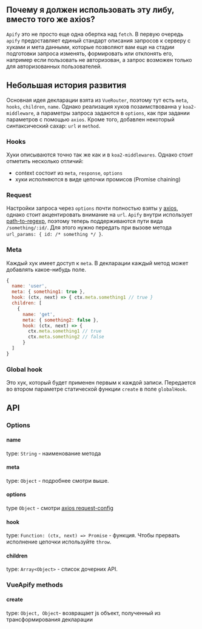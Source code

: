 ## Почему я должен использовать эту либу, вместо того же axios?

`Apify` это не просто еще одна обертка над `fetch`. В первую очередь `apify` предоставляет единый стандарт описания запросов к серверу с хуками и мета данными, которые позволяют вам еще на стадии подготовки запроса изменять, формировать или отклонять его, например если пользовать не авторизован, а запрос возможен только для авторизованных пользователей.

## Небольшая история развития

Основная идея декларации взята из `VueRouter`, поэтому тут есть `meta`, `hooks`, `children`, `name`. Однако реализация хуков позаимствованна у `koa2-middleware`, а параметры запроса задаются в `options`, как при задании параметров с помощью `axios`.
Кроме того, добавлен некоторый синтаксический сахар: `url` и `method`.

### Hooks

Хуки описываются точно так же как и в `koa2-middlewares`. Однако стоит отметить несколько отличий:
* context состоит из `meta`, `response`, `options`
* хуки исполняются в виде цепочки промисов (Promise chaining)

### Request

Настройки запроса через `options` почти полностью взяты у [axios](https://github.com/mzabriskie/axios#request-config), однако стоит акцентировать внимание на `url`. `Apify` внутри использует [path-to-regexp](https://github.com/pillarjs/path-to-regexp), поэтому теперь поддерживаются пути вида `/something/:id/`. Для этого нужно передать при вызове метода `url_params: { id: /* something */ }`.

### Meta

Каждый хук имеет доступ к `meta`. В декларации каждый метод может добавлять какое-нибудь поле.
```js
{
  name: 'user',
  meta: { something1: true },
  hook: (ctx, next) => { ctx.meta.something1 // true }
  children: [
    { 
      name: 'get',
      meta: { something2: false },
      hook: (ctx, next) => {
        ctx.meta.something1 // true
        ctx.meta.something2 // false
      }
  ]
}
```

### Global hook

Это хук, который будет применен первым к каждой записи. Передается во втором параметре статической функции `create` в поле `globalHook`. 

## API

### Options

#### name

type: `String` - наименование метода

#### meta

type: `Object` - подробнее смотри выше.

#### options

type `Object` - смотри [axios request-config](https://github.com/mzabriskie/axios#request-config)

#### hook

type: `Function: (ctx, next) => Promise` - функция. Чтобы прервать исполнение цепочки используйте `throw`.

#### children

type: `Array<Object>` - список дочерних API.

### VueApify methods

#### create

type: `Object, Object`- возвращает js объект, полученный из трансформирования декларации
